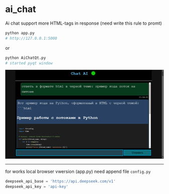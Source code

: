 # ai_chat

Ai chat support more HTML-tags
in response (need write this rule to promt)

```bash
python app.py
# http://127.0.0.1:5000
```

or

```bash
python AiChatQt.py
# started pyqt window
```

![](demo.png)

---

for works local browser vwersion (app.py)
need append file `config.py`

```py
deepseek_api_base = 'https://api.deepseek.com/v1'
deepseek_api_key = 'api-key'
```
